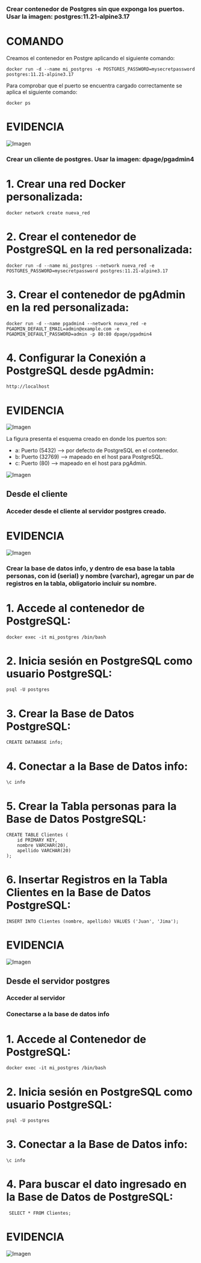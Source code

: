 ### Crear contenedor de Postgres sin que exponga los puertos. Usar la imagen: postgres:11.21-alpine3.17
# COMANDO

Creamos el contenedor en Postgre aplicando el siguiente comando:

```
docker run -d --name mi_postgres -e POSTGRES_PASSWORD=mysecretpassword postgres:11.21-alpine3.17
```

Para comprobar que el puerto se encuentra cargado correctamente se aplica el siguiente comando:

```
docker ps
```
# EVIDENCIA

![Imagen](imagenes/Punto_3/Contenedor_Postgress_Sin-Exponer-Puertos.png)

### Crear un cliente de postgres. Usar la imagen: dpage/pgadmin4

# 1. Crear una red Docker personalizada:

```
docker network create nueva_red
```

# 2. Crear el contenedor de PostgreSQL en la red personalizada:

```
docker run -d --name mi_postgres --network nueva_red -e POSTGRES_PASSWORD=mysecretpassword postgres:11.21-alpine3.17
```

# 3. Crear el contenedor de pgAdmin en la red personalizada:

```
docker run -d --name pgadmin4 --network nueva_red -e PGADMIN_DEFAULT_EMAIL=admin@example.com -e PGADMIN_DEFAULT_PASSWORD=admin -p 80:80 dpage/pgadmin4
```

# 4. Configurar la Conexión a PostgreSQL desde pgAdmin:

```
http://localhost
```

# EVIDENCIA

![Imagen](imagenes/Punto_3/localHost.png)

La figura presenta el esquema creado en donde los puertos son:
- a: Puerto (5432) --> por defecto de PostgreSQL en el contenedor.
- b: Puerto (32769) --> mapeado en el host para PostgreSQL.
- c: Puerto (80) --> mapeado en el host para pgAdmin.

![Imagen](imagenes/esquema-ejercicio3.PNG)

## Desde el cliente
### Acceder desde el cliente al servidor postgres creado.
# EVIDENCIA

![Imagen](imagenes/Punto_3/Postgree_Nuevo-Servidor-Cliente.png)

### Crear la base de datos info, y dentro de esa base la tabla personas, con id (serial) y nombre (varchar), agregar un par de registros en la tabla, obligatorio incluir su nombre.

# 1. Accede al contenedor de PostgreSQL:

```
docker exec -it mi_postgres /bin/bash
```

# 2. Inicia sesión en PostgreSQL como usuario PostgreSQL:

```
psql -U postgres
```

# 3. Crear la Base de Datos PostgreSQL:

```
CREATE DATABASE info;
```

# 4. Conectar a la Base de Datos info:

```
\c info
```

# 5. Crear la Tabla personas para la Base de Datos PostgreSQL:

```
CREATE TABLE Clientes (
    id PRIMARY KEY,
    nombre VARCHAR(20),
    apellido VARCHAR(20)
);
```

# 6. Insertar Registros en la Tabla Clientes en la Base de Datos PostgreSQL:

```
INSERT INTO Clientes (nombre, apellido) VALUES ('Juan', 'Jima');
```

# EVIDENCIA

![Imagen](imagenes/Punto_3/Creando_Tabla_BD_Postgre.png)

## Desde el servidor postgres
### Acceder al servidor
### Conectarse a la base de datos info

# 1. Accede al Contenedor de PostgreSQL:

```
docker exec -it mi_postgres /bin/bash
```

# 2. Inicia sesión en PostgreSQL como usuario PostgreSQL:

```
psql -U postgres
```

# 3. Conectar a la Base de Datos info:

```
\c info
```

# 4. Para buscar el dato ingresado en la Base de Datos de PostgreSQL:

```
 SELECT * FROM Clientes;
```

# EVIDENCIA

![Imagen](imagenes/Punto_3/Creando_Tabla_BD_Postgre_Docker.png)
